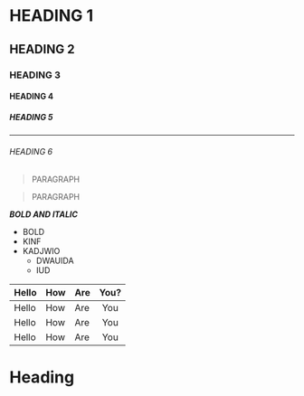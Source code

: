 # HEADING 1
## HEADING 2
### HEADING 3
#### HEADING 4
##### HEADING 5
___
###### HEADING 6

> PARAGRAPH

> PARAGRAPH


***BOLD AND ITALIC***

- BOLD 
- KINF
- KADJWIO
  - DWAUIDA
  - IUD


| Hello | How | Are | You? |
| ----- | --- | --- | :-: |
| Hello | How | Are | You |
| Hello | How | Are | You |
| Hello | How | Are | You |


# Heading
  
